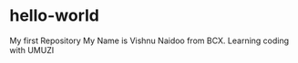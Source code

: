 # hello-world
My first Repository
 My Name is Vishnu Naidoo from BCX.
 Learning coding with UMUZI
 
